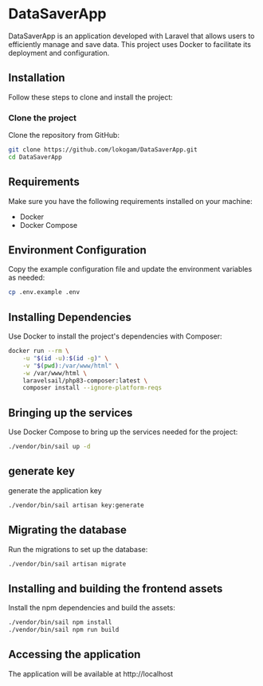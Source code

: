 
# DataSaverApp

DataSaverApp is an application developed with Laravel that allows users to efficiently manage and save data. This project uses Docker to facilitate its deployment and configuration.

## Installation

Follow these steps to clone and install the project:

### Clone the project

Clone the repository from GitHub:

```bash
git clone https://github.com/lokogam/DataSaverApp.git
cd DataSaverApp
```

## Requirements

Make sure you have the following requirements installed on your machine:

- Docker
- Docker Compose

## Environment Configuration

Copy the example configuration file and update the environment variables as needed:

```bash
cp .env.example .env
```

## Installing Dependencies

Use Docker to install the project's dependencies with Composer:

```bash
docker run --rm \
    -u "$(id -u):$(id -g)" \
    -v "$(pwd):/var/www/html" \
    -w /var/www/html \
    laravelsail/php83-composer:latest \
    composer install --ignore-platform-reqs
```

## Bringing up the services

Use Docker Compose to bring up the services needed for the project:

```bash
./vendor/bin/sail up -d
```

## generate key 

generate the application key 

```bash
./vendor/bin/sail artisan key:generate
```

## Migrating the database

Run the migrations to set up the database:

```bash
./vendor/bin/sail artisan migrate
```

## Installing and building the frontend assets

Install the npm dependencies and build the assets:

```bash
./vendor/bin/sail npm install
./vendor/bin/sail npm run build
```

## Accessing the application

The application will be available at http://localhost

